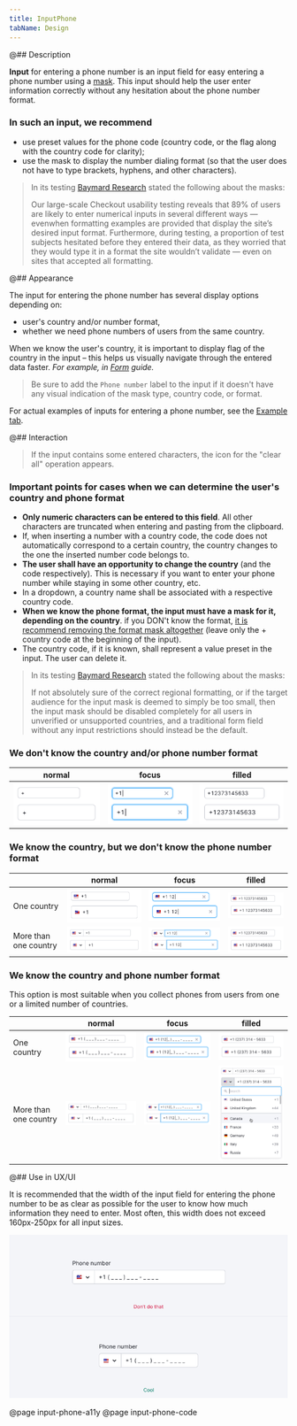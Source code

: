 ```yaml
---
title: InputPhone
tabName: Design
---
```


@## Description

**Input** for entering a phone number is an input field for easy entering a phone number using a [mask](/components/input-mask/). This input should help the user enter information correctly without any hesitation about the phone number format.

### In such an input, we recommend

- use preset values for the phone code (country code, or the flag along with the country code for clarity);
- use the mask to display the number dialing format (so that the user does not have to type brackets, hyphens, and other characters).

> In its testing [Baymard Research](https://baymard.com/blog/input-masking-form-field) stated the following about the masks:
>
> Our large-scale Checkout usability testing reveals that 89% of users are likely to enter numerical inputs in several different ways — evenwhen formatting examples are provided that display the site’s desired input format. Furthermore, during testing, a proportion of test subjects hesitated before they entered their data, as they worried that they would type it in a format the site wouldn’t validate — even on sites that accepted all formatting.

@## Appearance

The input for entering the phone number has several display options depending on:

- user's country and/or number format,
- whether we need phone numbers of users from the same country.

When we know the user's country, it is important to display flag of the country in the input – this helps us visually navigate through the entered data faster. _For example, in [Form](/patterns/form/) guide._

> Be sure to add the `Phone number` label to the input if it doesn't have any visual indication of the mask type, country code, or format.

For actual examples of inputs for entering a phone number, see the [Example tab](/components/input-phone/input-phone-code).

@## Interaction

> If the input contains some entered characters, the icon for the "clear all" operation appears.

### Important points for cases when we can determine the user's country and phone format

- **Only numeric characters can be entered to this field**. All other characters are truncated when entering and pasting from the clipboard.
- If, when inserting a number with a country code, the code does not automatically correspond to a certain country, the country changes to the one the inserted number code belongs to.
- **The user shall have an opportunity to change the country** (and the code respectively). This is necessary if you want to enter your phone number while staying in some other country, etc.
- In a dropdown, a country name shall be associated with a respective country code.
- **When we know the phone format, the input must have a mask for it, depending on the country**. if you DON't know the format, [it is recommend removing the format mask altogether](https://baymard.com/blog/input-masking-form-field) (leave only the + country code at the beginning of the input).
- The country code, if it is known, shall represent a value preset in the input. The user can delete it.

> In its testing [Baymard Research](https://baymard.com/blog/input-masking-form-field) stated the following about the masks:
>
> If not absolutely sure of the correct regional formatting, or if the target audience for the input mask is deemed to simply be too small, then the input mask should be disabled completely for all users in unverified or unsupported countries, and a traditional form field without any input restrictions should instead be the default.

### We don't know the country and/or phone number format

| normal                                           | focus                                                  | filled                                                  |
| ------------------------------------------------ | ------------------------------------------------------ | ------------------------------------------------------- |
| ![input phone default](static/input-phone-1.png) | ![input phone default](static/input-phone-1-focus.png) | ![input phone default](static/input-phone-1-filled.png) |

### We know the country, but we don't know the phone number format

|                       | normal                                             | focus                                                    | filled                                                    |
| --------------------- | -------------------------------------------------- | -------------------------------------------------------- | --------------------------------------------------------- |
| One country           | ![input phone default](static/input-phone-2.png)   | ![input phone default](static/input-phone-2-focus.png)   | ![input phone default](static/input-phone-2-filled.png)   |
| More than one country | ![input phone default](static/input-phone-2-2.png) | ![input phone default](static/input-phone-2-2-focus.png) | ![input phone default](static/input-phone-2-2-filled.png) |

### We know the country and phone number format

This option is most suitable when you collect phones from users from one or a limited number of countries.

|                       | normal                                             | focus                                                    | filled                                                    |
| --------------------- | -------------------------------------------------- | -------------------------------------------------------- | --------------------------------------------------------- |
| One country           | ![input phone default](static/input-phone-3.png)   | ![input phone default](static/input-phone-3-focus.png)   | ![input phone default](static/input-phone-3-filled.png)   |
| More than one country | ![input phone default](static/input-phone-3-2.png) | ![input phone default](static/input-phone-3-2-focus.png) | ![input phone default](static/input-phone-3-2-filled.png) |

@## Use in UX/UI

It is recommended that the width of the input field for entering the phone number to be as clear as possible for the user to know how much information they need to enter. Most often, this width does not exceed 160px-250px for all input sizes.

![input phone default](static/size-yes-no.png)

@page input-phone-a11y
@page input-phone-code
